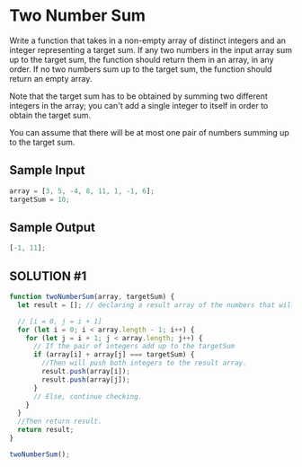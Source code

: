 # Two Number Sum

Write a function that takes in a non-empty array of distinct integers and an integer representing a target sum. If any two numbers in the input array sum up to the target sum, the function should return them in an array, in any order. If no two numbers sum up to the target sum, the function should return an empty array.

Note that the target sum has to be obtained by summing two different integers in the array; you can't add a single integer to itself in order to obtain the target sum.

You can assume that there will be at most one pair of numbers summing up to the target sum.

## Sample Input

```javascript
array = [3, 5, -4, 8, 11, 1, -1, 6];
targetSum = 10;
```

## Sample Output

```javascript
[-1, 11];
```

## SOLUTION #1

```javascript
function twoNumberSum(array, targetSum) {
  let result = []; // declaring a result array of the numbers that will be returned.

  // [i = 0, j = i + 1]
  for (let i = 0; i < array.length - 1; i++) {
    for (let j = i + 1; j < array.length; j++) {
      // If the pair of integers add up to the targetSum
      if (array[i] + array[j] === targetSum) {
        //Then will push both integers to the result array.
        result.push(array[i]);
        result.push(array[j]);
      }
      // Else, continue checking.
    }
  }
  //Then return result.
  return result;
}

twoNumberSum();
```
